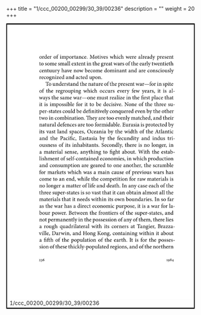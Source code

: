 +++
title = "1/ccc_00200_00299/30_39/00236"
description = ""
weight = 20
+++

<table style="border:2px solid black;max-width:800px;max-height:800px;" 
><tr><td>
<img class="center-fit-jpg"
src="/jpg_/out_jpg_1984__236.jpg">
1/ccc_00200_00299/30_39/00236
</img></td></tr></table>
